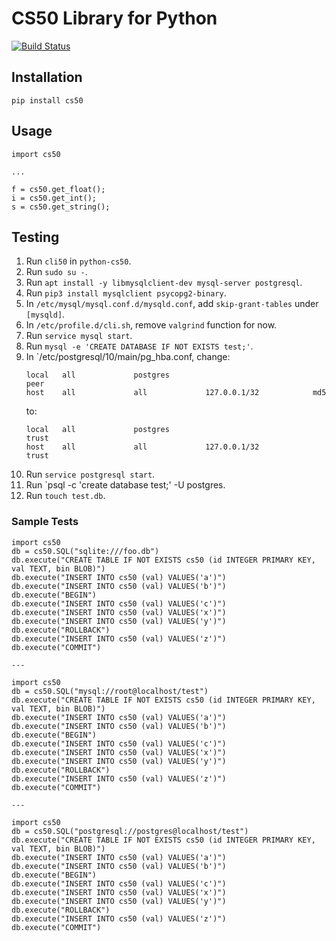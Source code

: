 # CS50 Library for Python

[![Build Status](https://travis-ci.com/cs50/python-cs50.svg?branch=master)](https://travis-ci.org/cs50/python-cs50)

## Installation

```
pip install cs50
```

## Usage

```
import cs50

...

f = cs50.get_float();
i = cs50.get_int();
s = cs50.get_string();
```

## Testing

1. Run `cli50` in `python-cs50`.
1. Run `sudo su -`.
1. Run `apt install -y libmysqlclient-dev mysql-server postgresql`.
1. Run `pip3 install mysqlclient psycopg2-binary`.
1. In `/etc/mysql/mysql.conf.d/mysqld.conf`, add `skip-grant-tables` under `[mysqld]`.
1. In `/etc/profile.d/cli.sh`, remove `valgrind` function for now.
1. Run `service mysql start`.
1. Run `mysql -e 'CREATE DATABASE IF NOT EXISTS test;'`.
1. In `/etc/postgresql/10/main/pg_hba.conf, change:
   ```
   local   all             postgres                                peer
   host    all             all             127.0.0.1/32            md5
   ```
   to:
   ```
   local   all             postgres                                trust
   host    all             all             127.0.0.1/32            trust
   ```
1. Run `service postgresql start`.
1. Run `psql -c 'create database test;' -U postgres.
1. Run `touch test.db`.

### Sample Tests

```
import cs50
db = cs50.SQL("sqlite:///foo.db")
db.execute("CREATE TABLE IF NOT EXISTS cs50 (id INTEGER PRIMARY KEY, val TEXT, bin BLOB)")
db.execute("INSERT INTO cs50 (val) VALUES('a')")
db.execute("INSERT INTO cs50 (val) VALUES('b')")
db.execute("BEGIN")
db.execute("INSERT INTO cs50 (val) VALUES('c')")
db.execute("INSERT INTO cs50 (val) VALUES('x')")
db.execute("INSERT INTO cs50 (val) VALUES('y')")
db.execute("ROLLBACK")
db.execute("INSERT INTO cs50 (val) VALUES('z')")
db.execute("COMMIT")

---

import cs50
db = cs50.SQL("mysql://root@localhost/test")
db.execute("CREATE TABLE IF NOT EXISTS cs50 (id INTEGER PRIMARY KEY, val TEXT, bin BLOB)")
db.execute("INSERT INTO cs50 (val) VALUES('a')")
db.execute("INSERT INTO cs50 (val) VALUES('b')")
db.execute("BEGIN")
db.execute("INSERT INTO cs50 (val) VALUES('c')")
db.execute("INSERT INTO cs50 (val) VALUES('x')")
db.execute("INSERT INTO cs50 (val) VALUES('y')")
db.execute("ROLLBACK")
db.execute("INSERT INTO cs50 (val) VALUES('z')")
db.execute("COMMIT")

---

import cs50
db = cs50.SQL("postgresql://postgres@localhost/test")
db.execute("CREATE TABLE IF NOT EXISTS cs50 (id INTEGER PRIMARY KEY, val TEXT, bin BLOB)")
db.execute("INSERT INTO cs50 (val) VALUES('a')")
db.execute("INSERT INTO cs50 (val) VALUES('b')")
db.execute("BEGIN")
db.execute("INSERT INTO cs50 (val) VALUES('c')")
db.execute("INSERT INTO cs50 (val) VALUES('x')")
db.execute("INSERT INTO cs50 (val) VALUES('y')")
db.execute("ROLLBACK")
db.execute("INSERT INTO cs50 (val) VALUES('z')")
db.execute("COMMIT")
```
